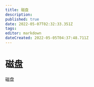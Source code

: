 ```yaml
---
title: 磁盘
description: 
published: true
date: 2022-05-07T02:32:33.351Z
tags: 
editor: markdown
dateCreated: 2022-05-05T04:37:48.711Z
---
```


# 磁盘
磁盘